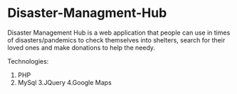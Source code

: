 # Disaster-Managment-Hub
Disaster Management Hub is a web application that people can use in times of disasters/pandemics to check themselves into shelters, search for their loved ones and make donations to help the needy.

Technologies:
1. PHP
2. MySql
3.JQuery
4.Google Maps
